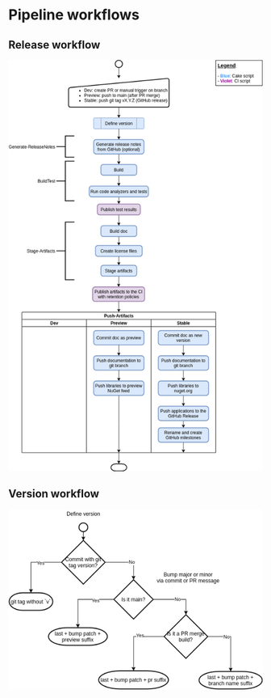 # Pipeline workflows

## Release workflow

![release workflow](images/release_automation.png)

## Version workflow

![version workflow](images/version_definition.png)
